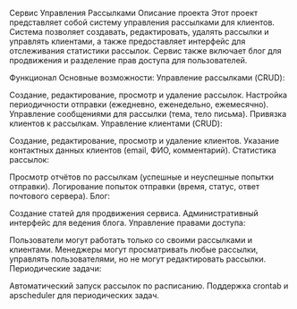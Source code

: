 Сервис Управления Рассылками
Описание проекта
Этот проект представляет собой систему управления рассылками для клиентов. Система позволяет создавать, редактировать, удалять рассылки и управлять клиентами, а также предоставляет интерфейс для отслеживания статистики рассылок. Сервис также включает блог для продвижения и разделение прав доступа для пользователей.

Функционал
Основные возможности:
Управление рассылками (CRUD):

Создание, редактирование, просмотр и удаление рассылок.
Настройка периодичности отправки (ежедневно, еженедельно, ежемесячно).
Управление сообщениями для рассылки (тема, тело письма).
Привязка клиентов к рассылкам.
Управление клиентами (CRUD):

Создание, редактирование, просмотр и удаление клиентов.
Указание контактных данных клиентов (email, ФИО, комментарий).
Статистика рассылок:

Просмотр отчётов по рассылкам (успешные и неуспешные попытки отправки).
Логирование попыток отправки (время, статус, ответ почтового сервера).
Блог:

Создание статей для продвижения сервиса.
Административный интерфейс для ведения блога.
Управление правами доступа:

Пользователи могут работать только со своими рассылками и клиентами.
Менеджеры могут просматривать любые рассылки, управлять пользователями, но не могут редактировать рассылки.
Периодические задачи:

Автоматический запуск рассылок по расписанию.
Поддержка crontab и apscheduler для периодических задач.
